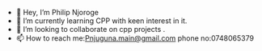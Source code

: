 - 👋 Hey, I’m Philip Njoroge
- 👀 I’m currently learning CPP with keen interest in it.
- 💞️ I’m looking to collaborate on cpp projects .
- 📫 How to reach me:Pnjuguna.main@gmail.com
            phone no:0748065379
